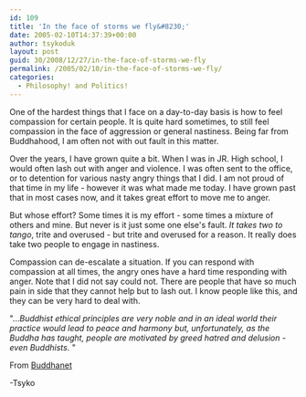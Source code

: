 ```yaml
---
id: 109
title: 'In the face of storms we fly&#8230;'
date: 2005-02-10T14:37:39+00:00
author: tsykoduk
layout: post
guid: 30/2008/12/27/in-the-face-of-storms-we-fly
permalink: /2005/02/10/in-the-face-of-storms-we-fly/
categories:
  - Philosophy! and Politics!
---
```

One of the hardest things that I face on a day-to-day basis is how to feel compassion for certain people. It is quite hard sometimes, to still feel compassion in the face of aggression or general nastiness. Being far from Buddhahood, I am often not with out fault in this matter. 

Over the years, I have grown quite a bit. When I was in JR. High school, I would often lash out with anger and violence. I was often sent to the office, or to detention for various nasty angry things that I did. I am not proud of that time in my life - however it was what made me today. I have grown past that in most cases now, and it takes great effort to move me to anger.

But whose effort? Some times it is my effort - some times a mixture of others and mine. But never is it just some one else's fault. <i>It takes two to tango</i>, trite and overused - but trite and overused for a reason. It really does take two people to engage in nastiness.

Compassion can de-escalate a situation. If you can respond with compassion at all times, the angry ones have a hard time responding with anger. Note that I did not say could not. There are people that have so much pain in side that they cannot help but to lash out. I know people like this, and they can be very hard to deal with.

"...<i>Buddhist ethical principles are very noble and in an ideal world their practice would lead to peace and harmony but, unfortunately, as the Buddha has taught, people are motivated by greed hatred and delusion - even Buddhists. </i>"

From <a href=http://www.buddhanet.net/e-learning/budethics.htm>Buddhanet</a>



-Tsyko